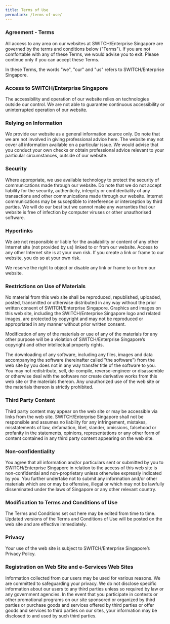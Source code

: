 ```yaml
---
title: Terms of Use
permalink: /terms-of-use/
---
```

### Agreement - Terms
All access to any area on our websites at SWITCH/Enterprise Singapore are governed by the terms and conditions below ("Terms"). If you are not comfortable with any of these Terms, we would advise you to exit. Please continue only if you can accept these Terms.

In these Terms, the words "we", "our" and "us" refers to SWITCH/Enterprise Singapore.
 
### Access to SWITCH/Enterprise Singapore
The accessibility and operation of our website relies on technologies outside our control. We are not able to guarantee continuous accessibility or uninterrupted operation of our website.
 
### Relying on Information
We provide our website as a general information source only. Do note that we are not involved in giving professional advice here. The website may not cover all information available on a particular issue. We would advise that you conduct your own checks or obtain professional advice relevant to your particular circumstances, outside of our website.
 
### Security
Where appropriate, we use available technology to protect the security of communications made through our website. Do note that we do not accept liability for the security, authenticity, integrity or confidentiality of any transactions and other communications made through our website. Internet communications may be susceptible to interference or interception by third parties. We will do our best but we cannot make any warranties that our website is free of infection by computer viruses or other unauthorised software.
 
### Hyperlinks
We are not responsible or liable for the availability or content of any other Internet site (not provided by us) linked to or from our website. Access to any other Internet site is at your own risk. If you create a link or frame to our website, you do so at your own risk. 

We reserve the right to object or disable any link or frame to or from our website.
 
### Restrictions on Use of Materials
No material from this web site shall be reproduced, republished, uploaded, posted, transmitted or otherwise distributed in any way without the prior written consent of SWITCH/Enterprise Singapore. Graphics and images on this web site, including the SWITCH/Enterprise Singapore logo and related images, are protected by copyright and may not be reproduced or appropriated in any manner without prior written consent.

Modification of any of the materials or use of any of the materials for any other purpose will be a violation of SWITCH/Enterprise Singapore’s copyright and other intellectual property rights.

The downloading of any software, including any files, images and data accompanying the software (hereinafter called "the software") from the web site by you does not in any way transfer title of the software to you. You may not redistribute, sell, de-compile, reverse-engineer or disassemble or otherwise deal with the software nor create derivative works from this web site or the materials thereon. Any unauthorized use of the web site or the materials thereon is strictly prohibited. 
 
### Third Party Content
Third party content may appear on the web site or may be accessible via links from the web site. SWITCH/Enterprise Singapore shall not be responsible and assumes no liability for any infringement, mistakes, misstatements of law, defamation, libel, slander, omissions, falsehood or profanity in the statements, opinions, representations or any other form of content contained in any third party content appearing on the web site. 
 
### Non-confidentiality
You agree that all information and/or particulars sent or submitted by you to SWITCH/Enterprise Singapore in relation to the access of this web site is non-confidential and non-proprietary unless otherwise expressly indicated by you. You further undertake not to submit any information and/or other materials which are or may be offensive, illegal or which may not be lawfully disseminated under the laws of Singapore or any other relevant country.
 
### Modification to Terms and Conditions of Use
The Terms and Conditions set out here may be edited from time to time. Updated versions of the Terms and Conditions of Use will be posted on the web site and are effective immediately. 
 
### Privacy
Your use of the web site is subject to SWITCH/Enterprise Singapore’s Privacy Policy. 
 
### Registration on Web Site and e-Services Web Sites
Information collected from our users may be used for various reasons.
We are committed to safeguarding your privacy. We do not disclose specific information about our users to any third parties unless so required by law or any government agencies. In the event that you participate in contests or other promotional programs on our site sponsored or organized by third parties or purchase goods and services offered by third parties or offer goods and services to third parties on our sites, your information may be disclosed to and used by such third parties. 

